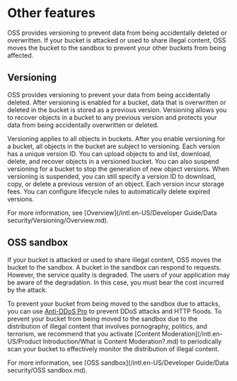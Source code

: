 # Other features

OSS provides versioning to prevent data from being accidentally deleted or overwritten. If your bucket is attacked or used to share illegal content, OSS moves the bucket to the sandbox to prevent your other buckets from being affected.

## Versioning

OSS provides versioning to prevent your data from being accidentally deleted. After versioning is enabled for a bucket, data that is overwritten or deleted in the bucket is stored as a previous version. Versioning allows you to recover objects in a bucket to any previous version and protects your data from being accidentally overwritten or deleted.

Versioning applies to all objects in buckets. After you enable versioning for a bucket, all objects in the bucket are subject to versioning. Each version has a unique version ID. You can upload objects to and list, download, delete, and recover objects in a versioned bucket. You can also suspend versioning for a bucket to stop the generation of new object versions. When versioning is suspended, you can still specify a version ID to download, copy, or delete a previous version of an object. Each version incur storage fees. You can configure lifecycle rules to automatically delete expired versions.

For more information, see [Overview](/intl.en-US/Developer Guide/Data security/Versioning/Overview.md).

## OSS sandbox

If your bucket is attacked or used to share illegal content, OSS moves the bucket to the sandbox. A bucket in the sandbox can respond to requests. However, the service quality is degraded. The users of your application may be aware of the degradation. In this case, you must bear the cost incurred by the attack.

To prevent your bucket from being moved to the sandbox due to attacks, you can use [Anti-DDoS Pro](https://common-buy.aliyun.com/?spm=5176.10695662.958511.2.5f267a64VdiI7O&commodityCode=ddosBag#/buy) to prevent DDoS attacks and HTTP floods. To prevent your bucket from being moved to the sandbox due to the distribution of illegal content that involves pornography, politics, and terrorism, we recommend that you activate [Content Moderation](/intl.en-US/Product Introduction/What is Content Moderation?.md) to periodically scan your bucket to effectively monitor the distribution of illegal content.

For more information, see [OSS sandbox](/intl.en-US/Developer Guide/Data security/OSS sandbox.md).

